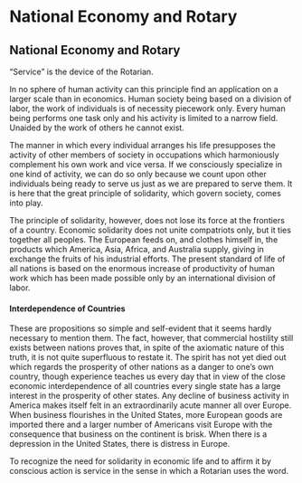 # National Economy and Rotary

## National Economy and Rotary

“Service” is the device of the Rotarian.

In no sphere of human activity can this principle find an application on a larger scale than in economics. Human society being based on a division of labor, the work of individuals is of necessity piecework only. Every human being performs one task only and his activity is limited to a narrow field. Unaided by the work of others he cannot exist.

The manner in which every individual arranges his life presupposes the activity of other members of society in occupations which harmoniously complement his own work and vice versa. If we consciously specialize in one kind of activity, we can do so only because we count upon other individuals being ready to serve us just as we are prepared to serve them. It is here that the great principle of solidarity, which govern society, comes into play.

The principle of solidarity, however, does not lose its force at the frontiers of a country. Economic solidarity does not unite compatriots only, but it ties together all peoples. The European feeds on, and clothes himself in, the products which America, Asia, Africa, and Australia supply, giving in exchange the fruits of his industrial efforts. The present standard of life of all nations is based on the enormous increase of productivity of human work which has been made possible only by an international division of labor.

#### Interdependence of Countries

These are propositions so simple and self-evident that it seems hardly necessary to mention them. The fact, however, that commercial hostility still exists between nations proves that, in spite of the axiomatic nature of this truth, it is not quite superfluous to restate it. The spirit has not yet died out which regards the prosperity of other nations as a danger to one’s own country, though experience teaches us every day that in view of the close economic interdependence of all countries every single state has a large interest in the prosperity of other states. Any decline of business activity in America makes itself felt in an extraordinarily acute manner all over Europe. When business flourishes in the United States, more European goods are imported there and a larger number of Americans visit Europe with the consequence that business on the continent is brisk. When there is a depression in the United States, there is distress in Europe.

To recognize the need for solidarity in economic life and to affirm it by conscious action is service in the sense in which a Rotarian uses the word.
